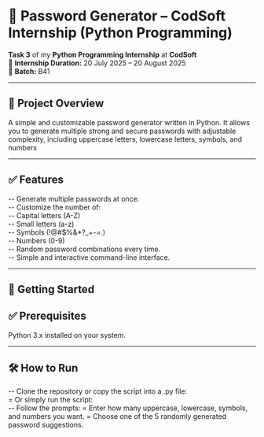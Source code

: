 # 📝 Password Generator – CodSoft Internship (Python Programming)

**Task 3** of my **Python Programming Internship** at **CodSoft**  
📅 **Internship Duration:** 20 July 2025 – 20 August 2025  
🔢 **Batch:** B41

---

## 🚀 Project Overview
A simple and customizable password generator written in Python. It allows you to generate multiple strong and secure passwords with adjustable complexity, including uppercase letters, lowercase letters, symbols, and numbers

---

## ✅ Features

-- Generate multiple passwords at once.  
-- Customize the number of:  
-- Capital letters (A-Z)  
-- Small letters (a-z)  
-- Symbols (!@#$%&*?_+-=.)  
-- Numbers (0-9)  
-- Random password combinations every time.  
-- Simple and interactive command-line interface.  

---

## 🚀 Getting Started
## ✅ Prerequisites
Python 3.x installed on your system.

---

## 🛠 How to Run

-- Clone the repository or copy the script into a .py file:  
   = Or simply run the script:  
-- Follow the prompts:
   = Enter how many uppercase, lowercase, symbols, and numbers you want.
   = Choose one of the 5 randomly generated password suggestions.






